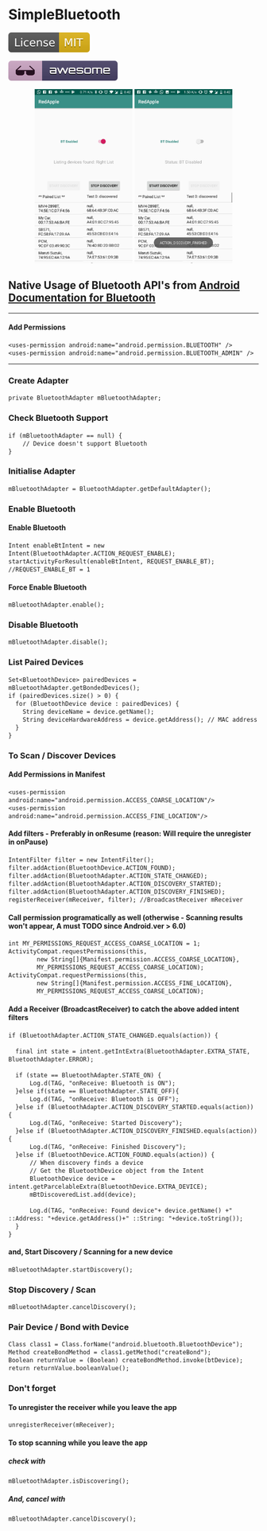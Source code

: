 ﻿# SimpleBluetooth 
 
 [![License: MIT](https://github.com/prateekro/ref/blob/master/badge/License-MIT-yellow.svg)](https://github.com/prateekro/SimpleBluetooth/blob/master/LICENSE.md)

[![Awesome](https://github.com/prateekro/ref/blob/master/badge/awesomebadge.svg)](https://github.com/prateekro/)

<p align="center">
  <img src="https://github.com/prateekro/SimpleBluetooth/blob/master/screen/Screenshot_20190205-084207.jpg" height="350" title="Discovered Devices">
  <img src="https://github.com/prateekro/SimpleBluetooth/blob/master/screen/Screenshot_20190205-084215.jpg" height="350" title="Receiver - Demo Screenshot" alt="Receiver - Demo Screenshot">
</p>

## Native Usage of Bluetooth API's from [Android Documentation for Bluetooth](https://developer.android.com/guide/topics/connectivity/bluetooth#java)
---
#### Add Permissions
    <uses-permission android:name="android.permission.BLUETOOTH" />
    <uses-permission android:name="android.permission.BLUETOOTH_ADMIN" />
---
### Create Adapter
    private BluetoothAdapter mBluetoothAdapter;

### Check Bluetooth Support
    if (mBluetoothAdapter == null) {
        // Device doesn't support Bluetooth
    }

### Initialise Adapter
    mBluetoothAdapter = BluetoothAdapter.getDefaultAdapter();

### Enable Bluetooth
#### Enable Bluetooth
    Intent enableBtIntent = new Intent(BluetoothAdapter.ACTION_REQUEST_ENABLE);
    startActivityForResult(enableBtIntent, REQUEST_ENABLE_BT); //REQUEST_ENABLE_BT = 1 
    
#### Force Enable Bluetooth
    mBluetoothAdapter.enable();

### Disable Bluetooth
    mBluetoothAdapter.disable();

### List Paired Devices
    Set<BluetoothDevice> pairedDevices = mBluetoothAdapter.getBondedDevices();
    if (pairedDevices.size() > 0) {
      for (BluetoothDevice device : pairedDevices) {
        String deviceName = device.getName();
        String deviceHardwareAddress = device.getAddress(); // MAC address
      }
    }

### To Scan / Discover Devices
#### Add Permissions in Manifest
    <uses-permission android:name="android.permission.ACCESS_COARSE_LOCATION"/>
    <uses-permission android:name="android.permission.ACCESS_FINE_LOCATION"/>

#### Add filters - Preferably in onResume (reason: Will require the unregister in onPause)
    IntentFilter filter = new IntentFilter();
    filter.addAction(BluetoothDevice.ACTION_FOUND);
    filter.addAction(BluetoothAdapter.ACTION_STATE_CHANGED);
    filter.addAction(BluetoothAdapter.ACTION_DISCOVERY_STARTED);
    filter.addAction(BluetoothAdapter.ACTION_DISCOVERY_FINISHED);
    registerReceiver(mReceiver, filter); //BroadcastReceiver mReceiver
    
#### Call permission programatically as well (otherwise - Scanning results won't appear, A must TODO since Android.ver > 6.0)
    int MY_PERMISSIONS_REQUEST_ACCESS_COARSE_LOCATION = 1;
    ActivityCompat.requestPermissions(this,
            new String[]{Manifest.permission.ACCESS_COARSE_LOCATION},
            MY_PERMISSIONS_REQUEST_ACCESS_COARSE_LOCATION);
    ActivityCompat.requestPermissions(this,
            new String[]{Manifest.permission.ACCESS_FINE_LOCATION},
            MY_PERMISSIONS_REQUEST_ACCESS_COARSE_LOCATION);
        
#### Add a Receiver (BroadcastReceiver) to catch the above added intent filters
    if (BluetoothAdapter.ACTION_STATE_CHANGED.equals(action)) {
                
      final int state = intent.getIntExtra(BluetoothAdapter.EXTRA_STATE, BluetoothAdapter.ERROR);

      if (state == BluetoothAdapter.STATE_ON) {
          Log.d(TAG, "onReceive: Bluetooth is ON");
      }else if(state == BluetoothAdapter.STATE_OFF){
          Log.d(TAG, "onReceive: Bluetooth is OFF");
      }else if (BluetoothAdapter.ACTION_DISCOVERY_STARTED.equals(action)) {
          Log.d(TAG, "onReceive: Started Discovery");
      }else if (BluetoothAdapter.ACTION_DISCOVERY_FINISHED.equals(action)) {
          Log.d(TAG, "onReceive: Finished Discovery");
      }else if (BluetoothDevice.ACTION_FOUND.equals(action)) {     
          // When discovery finds a device
          // Get the BluetoothDevice object from the Intent
          BluetoothDevice device = intent.getParcelableExtra(BluetoothDevice.EXTRA_DEVICE);
          mBtDiscoveredList.add(device);

          Log.d(TAG, "onReceive: Found device"+ device.getName() +" ::Address: "+device.getAddress()+" ::String: "+device.toString());
      }
    }
#### and, Start Discovery / Scanning for a new device
    mBluetoothAdapter.startDiscovery();

### Stop Discovery / Scan
    mBluetoothAdapter.cancelDiscovery();
    
### Pair Device / Bond with Device
    Class class1 = Class.forName("android.bluetooth.BluetoothDevice");
    Method createBondMethod = class1.getMethod("createBond");
    Boolean returnValue = (Boolean) createBondMethod.invoke(btDevice);
    return returnValue.booleanValue();
    
### Don't forget 
#### To unregister the receiver while you leave the app
    unregisterReceiver(mReceiver);

#### To stop scanning while you leave the app
##### check with 
    mBluetoothAdapter.isDiscovering();
##### And, cancel with
    mBluetoothAdapter.cancelDiscovery();
    
    

